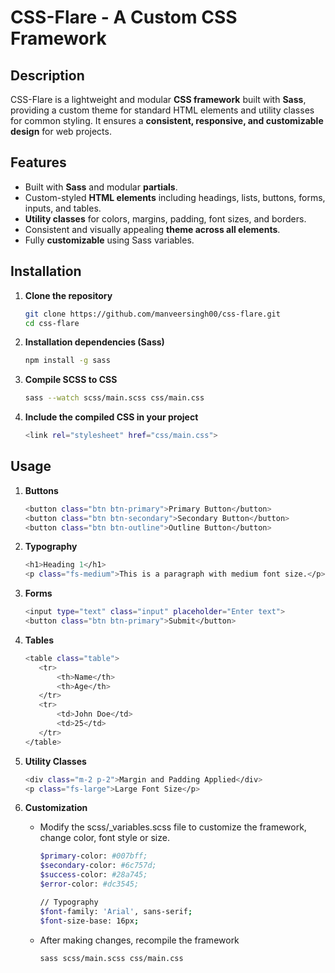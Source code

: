 # CSS-Flare - A Custom CSS Framework

## Description
CSS-Flare is a lightweight and modular **CSS framework** built with **Sass**, providing a custom theme for standard HTML elements and utility classes for common styling. It ensures a **consistent, responsive, and customizable design** for web projects.

## Features
- Built with **Sass** and modular **partials**.
- Custom-styled **HTML elements** including headings, lists, buttons, forms, inputs, and tables.
- **Utility classes** for colors, margins, padding, font sizes, and borders.
- Consistent and visually appealing **theme across all elements**.
- Fully **customizable** using Sass variables.

## Installation
1. **Clone the repository**  
   ```sh
   git clone https://github.com/manveersingh00/css-flare.git
   cd css-flare

2. **Installation dependencies (Sass)**
    ```sh
    npm install -g sass

3. **Compile SCSS to CSS**
    ```sh
    sass --watch scss/main.scss css/main.css

4. **Include the compiled CSS in your project**
    ```sh
    <link rel="stylesheet" href="css/main.css">

## Usage
1. **Buttons**  
     ```sh
    <button class="btn btn-primary">Primary Button</button>
    <button class="btn btn-secondary">Secondary Button</button>
    <button class="btn btn-outline">Outline Button</button>

2. **Typography**
     ```sh
    <h1>Heading 1</h1>
    <p class="fs-medium">This is a paragraph with medium font size.</p>

3. **Forms**
     ```sh
    <input type="text" class="input" placeholder="Enter text">
    <button class="btn btn-primary">Submit</button>

4. **Tables**
     ```sh
    <table class="table">
        <tr>
            <th>Name</th>
            <th>Age</th>
        </tr>
        <tr>
            <td>John Doe</td>
            <td>25</td>
        </tr>
    </table>

5. **Utility Classes**
     ```sh
    <div class="m-2 p-2">Margin and Padding Applied</div>
    <p class="fs-large">Large Font Size</p>

6. **Customization**
    - Modify the scss/_variables.scss file to customize the framework, change color, font style or size.
        ```sh
        $primary-color: #007bff;  
        $secondary-color: #6c757d;  
        $success-color: #28a745;  
        $error-color: #dc3545;  
        
        // Typography  
        $font-family: 'Arial', sans-serif;  
        $font-size-base: 16px; 
    
    - After making changes, recompile the framework
    
        ```sh
        sass scss/main.scss css/main.css


